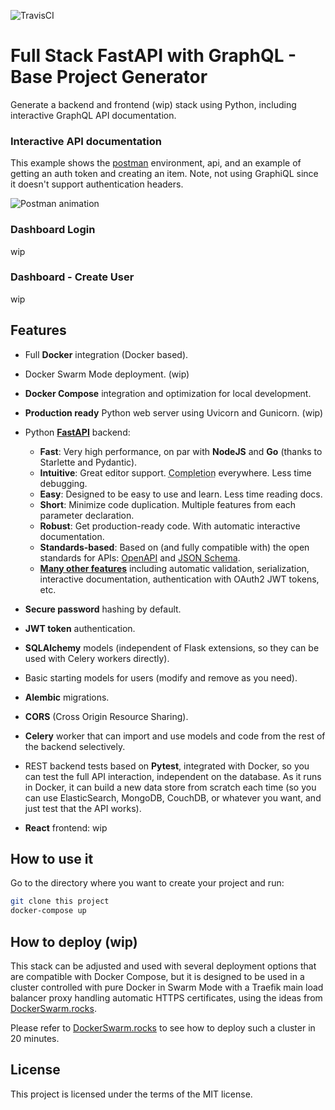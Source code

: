 ![TravisCI](https://travis-ci.org/matthewchung74/full-stack-fastapi-graphql.svg?branch=main)

# Full Stack FastAPI with GraphQL - Base Project Generator

Generate a backend and frontend (wip) stack using Python, including interactive GraphQL API documentation.

### Interactive API documentation

This example shows the [postman](http://postman.com) environment, api, and an example of getting an auth token and creating an item. Note, not using GraphiQL since it doesn't support authentication headers.

![Postman animation](postman640.gif)


### Dashboard Login
wip


### Dashboard - Create User
wip


## Features

* Full **Docker** integration (Docker based).
* Docker Swarm Mode deployment. (wip)
* **Docker Compose** integration and optimization for local development.
* **Production ready** Python web server using Uvicorn and Gunicorn. (wip)
* Python <a href="https://github.com/tiangolo/fastapi" class="external-link" target="_blank">**FastAPI**</a> backend:
    * **Fast**: Very high performance, on par with **NodeJS** and **Go** (thanks to Starlette and Pydantic).
    * **Intuitive**: Great editor support. <abbr title="also known as auto-complete, autocompletion, IntelliSense">Completion</abbr> everywhere. Less time debugging.
    * **Easy**: Designed to be easy to use and learn. Less time reading docs.
    * **Short**: Minimize code duplication. Multiple features from each parameter declaration.
    * **Robust**: Get production-ready code. With automatic interactive documentation.
    * **Standards-based**: Based on (and fully compatible with) the open standards for APIs: <a href="https://github.com/OAI/OpenAPI-Specification" class="external-link" target="_blank">OpenAPI</a> and <a href="http://json-schema.org/" class="external-link" target="_blank">JSON Schema</a>.
    * <a href="https://fastapi.tiangolo.com/features/" class="external-link" target="_blank">**Many other features**</a> including automatic validation, serialization, interactive documentation, authentication with OAuth2 JWT tokens, etc.
* **Secure password** hashing by default.
* **JWT token** authentication.
* **SQLAlchemy** models (independent of Flask extensions, so they can be used with Celery workers directly).
* Basic starting models for users (modify and remove as you need).
* **Alembic** migrations.
* **CORS** (Cross Origin Resource Sharing).
* **Celery** worker that can import and use models and code from the rest of the backend selectively.
* REST backend tests based on **Pytest**, integrated with Docker, so you can test the full API interaction, independent on the database. As it runs in Docker, it can build a new data store from scratch each time (so you can use ElasticSearch, MongoDB, CouchDB, or whatever you want, and just test that the API works).

* **React** frontend:
wip

## How to use it

Go to the directory where you want to create your project and run:

```bash
git clone this project
docker-compose up
```


## How to deploy (wip)

This stack can be adjusted and used with several deployment options that are compatible with Docker Compose, but it is designed to be used in a cluster controlled with pure Docker in Swarm Mode with a Traefik main load balancer proxy handling automatic HTTPS certificates, using the ideas from <a href="https://dockerswarm.rocks" target="_blank">DockerSwarm.rocks</a>.

Please refer to <a href="https://dockerswarm.rocks" target="_blank">DockerSwarm.rocks</a> to see how to deploy such a cluster in 20 minutes.

## License

This project is licensed under the terms of the MIT license.
